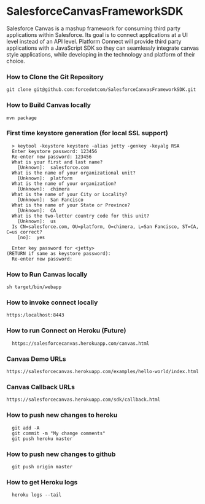SalesforceCanvasFrameworkSDK
============================

Salesforce Canvas is a mashup framework for consuming third party applications within Salesforce. Its goal is to connect applications at a UI level instead of an API level. Platform Connect will provide third party applications with a JavaScript SDK so they can seamlessly integrate canvas style applications, while developing in the technology and platform of their choice. 

### How to Clone the Git Repository

	git clone git@github.com:forcedotcom/SalesforceCanvasFrameworkSDK.git

### How to Build Canvas locally

    mvn package
    
### First time keystore generation (for local SSL support)

      > keytool -keystore keystore -alias jetty -genkey -keyalg RSA
      Enter keystore password: 123456
      Re-enter new password: 123456
      What is your first and last name?
        [Unknown]:  salesforce.com
      What is the name of your organizational unit?
        [Unknown]:  platform
      What is the name of your organization?
        [Unknown]:  chimera   
      What is the name of your City or Locality?
        [Unknown]:  San Fancisco
      What is the name of your State or Province?
        [Unknown]:  CA
      What is the two-letter country code for this unit?
        [Unknown]:  us
      Is CN=salesforce.com, OU=platform, O=chimera, L=San Fancisco, ST=CA, C=us correct?
        [no]:  yes

      Enter key password for <jetty>
	(RETURN if same as keystore password):  
      Re-enter new password: 


### How to Run Canvas locally

    sh target/bin/webapp

### How to invoke connect locally

    https:/localhost:8443
    
### How to run Connect on Heroku (Future)

      https://salesforcecanvas.herokuapp.com/canvas.html 

### Canvas Demo URLs

    https://salesforcecanvas.herokuapp.com/examples/hello-world/index.html
    
### Canvas Callback URLs
    
    https://salesforcecanvas.herokuapp.com/sdk/callback.html


### How to push new changes to heroku

      git add -A
      git commit -m "My change comments"
      git push heroku master

### How to push new changes to github

      git push origin master

### How to get Heroku logs
      
      heroku logs --tail



